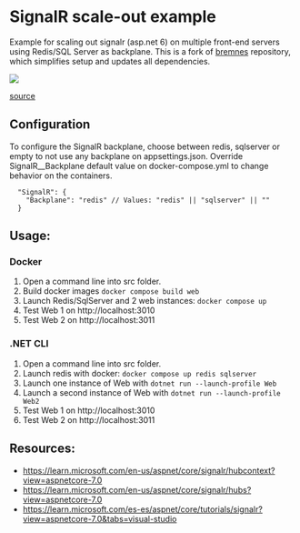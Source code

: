 # SignalR scale-out example

Example for scaling out signalr (asp.net 6) on multiple front-end servers using Redis/SQL Server as backplane. 
This is a fork of [bremnes](https://github.com/bremnes/signalr-scale-out) repository, which simplifies setup and updates all dependencies.

![](https://docs.microsoft.com/en-us/aspnet/signalr/overview/performance/scaleout-in-signalr/_static/image2.png)

[source](https://docs.microsoft.com/en-us/aspnet/signalr/overview/performance/scaleout-in-signalr)

## Configuration
To configure the SignalR backplane, choose between redis, sqlserver or empty to not use any backplane on appsettings.json.
Override SignalR__Backplane default value on docker-compose.yml to change behavior on the containers.

```
  "SignalR": {
    "Backplane": "redis" // Values: "redis" || "sqlserver" || ""
  }
```

## Usage:

### Docker
1. Open a command line into src folder.
2. Build docker images `docker compose build web`
3. Launch Redis/SqlServer and 2 web instances: `docker compose up`
4. Test Web 1 on http://localhost:3010
5. Test Web 2 on http://localhost:3011

### .NET CLI
1. Open a command line into src folder.
2. Launch redis with docker: `docker compose up redis sqlserver`
3. Launch one instance of Web with `dotnet run --launch-profile Web`
4. Launch a second instance of Web with `dotnet run --launch-profile Web2`
5. Test Web 1 on http://localhost:3010
6. Test Web 2 on http://localhost:3011

## Resources:
- https://learn.microsoft.com/en-us/aspnet/core/signalr/hubcontext?view=aspnetcore-7.0
- https://learn.microsoft.com/en-us/aspnet/core/signalr/hubs?view=aspnetcore-7.0
- https://learn.microsoft.com/es-es/aspnet/core/tutorials/signalr?view=aspnetcore-7.0&tabs=visual-studio
